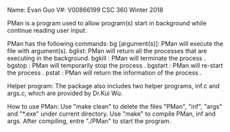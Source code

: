 Name: Evan Guo
V#: V00866199
CSC 360 Winter 2018

PMan is a program used to allow program(s) start in background while continue reading user input.

PMan has the following commands:
  bg <file name> [argument(s)]: PMan will execute the file with argument(s).
  bglist: PMan will return all the processes that are executing in the background.
  bgkill <pid>: PMan will terminate the process <pid>.
  bgstop <pid>: PMan will temporarily stop the process <pid>.
  bgstart <pid>: PMan will re-start the process <pid>.
  pstat <pid>: PMan will return the information of the process <pid>.

Helper program:
  The package also includes two helper programs, inf.c and args.c, which are provided by Dr.Kui Wu.

How to use PMan:
  Use "make clean" to delete the files "PMan", "inf", "args" and "*.exe" under current directory.
  Use "make" to compile PMan, inf and args.
  After compiling, entre "./PMan" to start the program.
